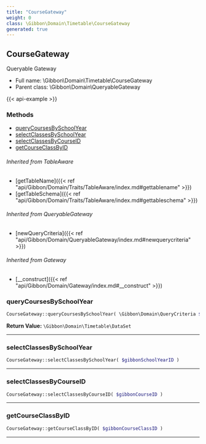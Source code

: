 ```yaml
---
title: "CourseGateway"
weight: 0
class: \Gibbon\Domain\Timetable\CourseGateway
generated: true
---
```


## CourseGateway 

Queryable Gateway



* Full name: \Gibbon\Domain\Timetable\CourseGateway
* Parent class: \Gibbon\Domain\QueryableGateway

{{< api-example >}} 



### Methods

- [queryCoursesBySchoolYear](#querycoursesbyschoolyear)
- [selectClassesBySchoolYear](#selectclassesbyschoolyear)
- [selectClassesByCourseID](#selectclassesbycourseid)
- [getCourseClassByID](#getcourseclassbyid)




###### Inherited from TableAware
- [getTableName]({{< ref "api/Gibbon/Domain/Traits/TableAware/index.md#gettablename" >}})
- [getTableSchema]({{< ref "api/Gibbon/Domain/Traits/TableAware/index.md#gettableschema" >}})

###### Inherited from QueryableGateway
- [newQueryCriteria]({{< ref "api/Gibbon/Domain/QueryableGateway/index.md#newquerycriteria" >}})

###### Inherited from Gateway
- [__construct]({{< ref "api/Gibbon/Domain/Gateway/index.md#__construct" >}})



### queryCoursesBySchoolYear



```php
CourseGateway::queryCoursesBySchoolYear( \Gibbon\Domain\QueryCriteria $criteria, $gibbonSchoolYearID ): \Gibbon\Domain\Timetable\DataSet
```






**Return Value:**
`\Gibbon\Domain\Timetable\DataSet`  



---

### selectClassesBySchoolYear



```php
CourseGateway::selectClassesBySchoolYear( $gibbonSchoolYearID )
```









---

### selectClassesByCourseID



```php
CourseGateway::selectClassesByCourseID( $gibbonCourseID )
```









---

### getCourseClassByID



```php
CourseGateway::getCourseClassByID( $gibbonCourseClassID )
```









---

